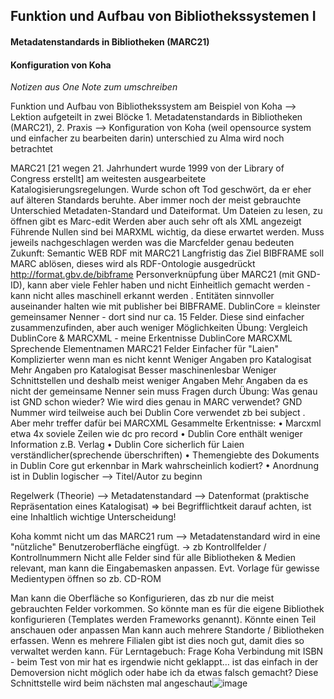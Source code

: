 ## Funktion und Aufbau von Bibliothekssystemen I ##
#### Metadatenstandards in Bibliotheken (MARC21)

#### Konfiguration von Koha


_Notizen aus One Note zum umschreiben_ 

Funktion und Aufbau von Bibliothekssystem am Beispiel von Koha --> Lektion aufgeteilt in zwei Blöcke 1. Metadatenstandards in Bibliotheken (MARC21), 2. Praxis --> Konfiguration von Koha (weil opensource system und einfacher zu bearbeiten darin) unterschied zu Alma wird noch betrachtet

MARC21 [21 wegen 21. Jahrhundert wurde 1999 von der Library of Congress erstellt] am weitesten ausgearbeitete Katalogisierungsregelungen. Wurde schon oft Tod geschwört, da er eher auf älteren Standards beruhte. Aber immer noch der meist gebrauchte
Unterschied Metadaten-Standard und Dateiformat. Um Dateien zu lesen, zu öffnen gibt es Marc-edit
Werden aber auch sehr oft als XML angezeigt
Führende Nullen sind bei MARXML wichtig, da diese erwartet werden. Muss jeweils nachgeschlagen werden was die Marcfelder genau bedeuten
Zukunft: Semantic WEB RDF mit MARC21
Langfristig das Ziel BIBFRAME soll MARC ablösen, dieses wird als RDF-Ontologie ausgedrückt http://format.gbv.de/bibframe 
Personverknüpfung über MARC21 (mit GND-ID), kann aber viele Fehler haben und nicht Einheitlich gemacht werden - kann nicht alles maschinell erkannt werden . Entitäten sinnvoller auseinander halten wie mit publisher bei BIBFRAME.
DublinCore = kleinster gemeinsamer Nenner - dort sind nur ca. 15 Felder. Diese sind einfacher zusammenzufinden, aber auch weniger Möglichkeiten
Übung: Vergleich DublinCore & MARCXML - meine Erkentnisse
DublinCore	MARCXML
Sprechende Elementnamen	MARC21 Felder
Einfacher für "Laien"	Komplizierter wenn man es nicht kennt
Weniger Angaben pro Katalogisat	Mehr Angaben pro Katalogisat
	Besser maschinenlesbar
Weniger Schnittstellen und deshalb meist weniger Angaben	Mehr Angaben da es nicht der gemeinsame Nenner sein muss
Fragen durch Übung:
Was genau ist GND schon wieder? Wie wird dies genau in MARC verwendet? GND Nummer wird teilweise auch bei Dublin Core verwendet zb bei subject . Aber mehr treffer dafür bei MARCXML
Gesammelte Erkentnisse:
	• Marcxml etwa 4x soviele Zeilen wie dc pro record
	• Dublin Core enthält weniger Information z.B. Verlag
	• Dublin Core sicherlich für Laien verständlicher(sprechende überschriften)
	• Themengiebte des Dokuments in Dublin Core gut erkennbar in Mark wahrscheinlich kodiert?
	• Anordnung ist in Dublin logischer --> Titel/Autor zu beginn

Regelwerk (Theorie) --> Metadatenstandard --> Datenformat (praktische Repräsentation eines Katalogisat)
=> bei Begrifflichtkeit darauf achten, ist eine Inhaltlich wichtige Unterscheidung!

Koha kommt nicht um das MARC21 rum --> Metadatenstandard wird in eine "nützliche" Benutzeroberfläche eingfügt. -> zb Kontrollfelder / Kontrollnummern
Nicht alle Felder sind für alle Bibliotheken & Medien relevant, man kann die Eingabemasken anpassen. Evt. Vorlage für gewisse Medientypen öffnen so
zb. CD-ROM

Man kann die Oberfläche so Konfigurieren, das zb nur die meist gebrauchten Felder vorkommen. So könnte man es für die eigene Bibliothek konfigurieren (Templates werden Frameworks genannt). Könnte einen Teil anschauen oder anpassen
Man kann auch mehrere Standorte / Bibliotheken erfassen. Wenn es mehrere Filialen gibt ist dies noch gut, damit dies so verwaltet werden kann.
Für Lerntagebuch: Frage Koha Verbindung mit ISBN - beim Test von mir hat es irgendwie nicht geklappt… ist das einfach in der Demoversion nicht möglich oder habe ich da etwas falsch gemacht?
Diese Schnittstelle wird beim nächsten mal angeschaut![image](https://user-images.githubusercontent.com/90840517/229836110-1582db67-0c4e-46a8-8d0a-ad77f1365eb8.png)
